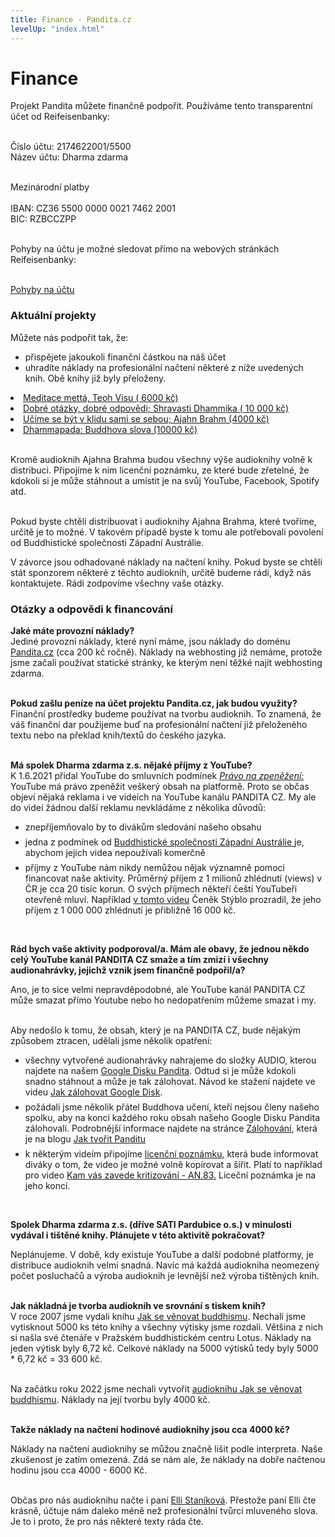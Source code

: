 ```yaml
---
title: Finance - Pandita.cz
levelUp: "index.html"
---
```


# Finance

Projekt Pandita můžete finančně podpořit. Používáme tento transparentní účet od Reifeisenbanky:<br><br>

<span class="transparentni-ucet">Číslo účtu: 2174622001/5500<br>
Název účtu: Dharma zdarma<br></span><br>

<div class="underline">Mezinárodní platby</div><br>
IBAN: CZ36 5500 0000 0021 7462 2001<br>
BIC: RZBCCZPP
<br><br>

Pohyby na účtu je možné sledovat přímo na webových stránkách Reifeisenbanky:<br><br>

<a
id="stahnout-panditu"
href="https://www.rb.cz/povinne-zverejnovane-informace/transparentni-ucty?path=transactions&name=Spolek&accountNumber=2174622001"> Pohyby na účtu</a><br>

### Aktuální projekty

Můžete nás podpořit tak, že:

<ul>
<li>přispějete jakoukoli finanční částkou na náš účet</li>
<li>uhradíte náklady na profesionální načtení některé z níže uvedených knih. Obě knihy již byly přeloženy. 
</li>
</ul>

<li><a href="https://drive.google.com/file/d/1Pijb_fdh8-nAg0sqF2Jydsg26HUCx94o/view?usp=sharing">Meditace mettá, Teoh Visu ( 6000 kč)</a></li>

<li><a href="https://drive.google.com/file/d/1_YSy0hrDr8WdFZ0TU7XupDDbIiNAj1bT/view?usp=sharing">Dobré otázky, dobré odpovědi; Shravasti Dhammika ( 10 000 kč)</a></li>

<li><a href="https://drive.google.com/file/d/192LLxFtMQWblDq5OQD2ZPE7sncBoZ2Cw/view?usp=sharing">Učíme se být v klidu sami se sebou; Ajahn Brahm (4000 kč) </a></li>

<li><a href="https://drive.google.com/file/d/1XxalvczaoyzXwAwpkLkxwIB9r1_3lPT2/view?usp=sharing">Dhammapada: Buddhova slova (10000 kč) </a></li>

</ul><br>

Kromě audioknih Ajahna Brahma budou všechny výše audioknihy volně k distribuci. Připojíme k nim licenční poznámku, ze které bude zřetelné, že kdokoli si je může stáhnout a umístit je na svůj YouTube, Facebook, Spotify atd.<br><br>

Pokud byste chtěli distribuovat i audioknihy Ajahna Brahma, které tvoříme, určitě je to možné. V takovém případě byste k tomu ale potřebovali povolení od Buddhistické společnosti Západní Austrálie.

V závorce jsou odhadované náklady na načtení knihy. Pokud byste se chtěli stát sponzorem některé z těchto audioknih, určitě budeme rádi, když nás kontaktujete. Rádi zodpovíme všechny vaše otázky.

### Otázky a odpovědi k financování

<b style="margin-bottom:7px">Jaké máte provozní náklady?</b><br>
Jediné provozní náklady, které nyní máme, jsou náklady do doménu [Pandita.cz](https://www.pandita.cz/) (cca 200 kč ročně). Náklady na webhosting již nemáme, protože jsme začali používat statické stránky, ke kterým není těžké najít webhosting zdarma. <br><br>

<b style="margin-bottom:7px">Pokud zašlu peníze na účet projektu Pandita.cz, jak budou využity?</b><br>
Finanční prostředky budeme používat na tvorbu audioknih. To znamená, že váš finanční dar použijeme buď na profesionální načtení již přeloženého textu nebo na překlad knih/textů do českého jazyka. <br><br>

<b style="margin-bottom:7px" >Má spolek Dharma zdarma z.s. nějaké příjmy z YouTube?</b><br>
K 1.6.2021 přidal YouTube do smluvních podmínek [<i>Právo na zpeněžení:</i>](https://support.google.com/youtube/answer/10090902?hl=cs#zippy=%2Cpro%C4%8D-se-smluvn%C3%AD-podm%C3%ADnky-zm%C4%9Bnily%2Cjak%C3%A9-jsou-hlavn%C3%AD-zm%C4%9Bny%2Cjak%C3%BDm-zp%C5%AFsobem-to-ovlivn%C3%AD-moje-ppy-zpen%C4%9B%C5%BEen%C3%AD%2Cmaj%C3%AD-tyto-zm%C4%9Bny-n%C4%9Bjakou-spojitost-se-sm%C4%9Brnic%C3%AD-eu-o-autorsk%C3%A9m-pr%C3%A1vu-%C4%8Di-gdpr%2Cjak-se-tyto-zm%C4%9Bny-dotknou-m%C3%A9ho-soukrom%C3%AD-a-osobn%C3%ADch-%C3%BAdaj%C5%AF) YouTube má právo zpeněžit veškerý obsah na platformě. Proto se občas objeví nějaká reklama i ve videích na YouTube kanálu PANDITA CZ. My ale do videí žádnou další reklamu nevkládáme z několika důvodů:

<ul>
<li>znepříjemňovalo by to divákům sledování našeho obsahu</li>
<li style="margin-top:7px">jedna z podmínek od <a href="https://bswa.org/">Buddhistické společnosti Západní Austrálie </a> je, abychom jejich videa nepoužívali komerčně</li>
<li style="margin-top:7px">příjmy z YouTube nám nikdy nemůžou nějak významně pomoci financovat naše aktivity. Průměrný příjem z 1 milionů zhlédnutí (views) v ČR je cca 20 tisíc korun. O svých příjmech někteří čeští YouTubeři otevřeně mluví. Například <a href="https://www.youtube.com/watch?v=b7FgmW81-NE">v tomto videu</a> Čeněk Stýblo prozradil, že jeho příjem z 1 000 000 zhlédnutí je přibližně 16 000 kč.
</ul><br>

<b style="margin-bottom: 70px" >Rád bych vaše aktivity podporoval/a. Mám ale obavy, že jednou někdo celý YouTube kanál PANDITA CZ smaže a tím zmizí i všechny audionahrávky, jejichž vznik jsem finančně podpořil/a?</b><br>

Ano, je to sice velmi nepravděpodobné, ale YouTube kanál PANDITA CZ může smazat přímo Youtube nebo ho nedopatřením můžeme smazat i my.<br><br>

Aby nedošlo k tomu, že obsah, který je na PANDITA CZ, bude nějakým způsobem ztracen, udělali jsme několik opatření:

<ul>
<li style="margin-top:7px">všechny vytvořené audionahrávky nahrajeme do složky AUDIO, kterou najdete na našem <a href="https://drive.google.com/drive/u/0/folders/11gL2ab0CPZUdpUUepmwEovLgplyc8VLj">Google Disku Pandita</a>. Odtud si je může kdokoli snadno stáhnout a může je tak zálohovat. Návod ke stažení najdete ve videu <a href="https://www.youtube.com/watch?v=QsQKPA6wLDM&t=14s">Jak zálohovat Google Disk</a>.</li>
<li style="margin-top:7px">požádali jsme několik přátel Buddhova učení, kteří nejsou členy našeho spolku, aby na konci každého roku obsah našeho Google Disku Pandita zálohovali. Podrobnější informace najdete na stránce <a href="https://borek78.github.io/jak-tvorit-panditu/zalohovani.html">Zálohování</a>, která je na blogu <a href="https://borek78.github.io/jak-tvorit-panditu/">Jak tvořit Panditu</a></li>

<li style="margin-top:7px">k některým videím připojíme <a href="https://borek78.github.io/jak-tvorit-panditu/autorska-prava-a-licencni-poznamky.html">licenční poznámku</a>, která bude informovat diváky o tom, že video je možné volně kopírovat a šířit. Platí to například pro video <a href="https://www.youtube.com/watch?v=GVtlEBYcYCg">Kam vás zavede kritizování - AN.83.</a> Liceční poznámka je na jeho konci. </li>

</ul><br>

<b style="margin-bottom:7px" >Spolek Dharma zdarma z.s. (dříve SATI Pardubice o.s.) v minulosti vydával i tištěné knihy. Plánujete v této aktivitě pokračovat?</b><br>

Neplánujeme. V době, kdy existuje YouTube a další podobné platformy, je distribuce audioknih velmi snadná. Navíc má každá audiokniha neomezený počet posluchačů a výroba audioknih je levnější než výroba tištěných knih.<br><br>

<b style="margin-bottom:7px" >Jak nákladná je tvorba audioknih ve srovnání s tiskem knih?</b><br>
V roce 2007 jsme vydali knihu [Jak se věnovat buddhismu](https://drive.google.com/file/d/1km7L85CA0YYZ_IUuVYuezD3NrQABIQCO/view?usp=sharing). Nechali jsme vytisknout 5000 ks této knihy a všechny výtisky jsme rozdali. Většina z nich si našla své čtenáře v Pražském buddhistickém centru Lotus. Náklady na jeden výtisk byly 6,72 kč. Celkové náklady na 5000 výtisků tedy byly 5000 \* 6,72 kč = 33 600 kč.<br><br>

Na začátku roku 2022 jsme nechali vytvořit [audioknihu Jak se věnovat buddhismu](https://www.youtube.com/watch?v=UmZdD-jtZTU). Náklady na její tvorbu byly 4000 kč.<br><br>

<b style="margin-bottom:7px" >Takže náklady na načtení hodinové audioknihy jsou cca 4000 kč?</b><br>

Náklady na načtení audioknihy se můžou značně lišit podle interpreta. Naše zkušenost je zatím omezená. Zdá se nám ale, že náklady na dobře načtenou hodinu jsou cca 4000 - 6000 Kč.<br><br>

Občas pro nás audioknihu načte i paní [Elli Staníková](https://www.youtube.com/user/elliena1). Přestože paní Elli čte krásně, účtuje nám daleko méně než profesionální tvůrci mluveného slova. Je to i proto, že pro nás některé texty ráda čte.

<script src="/js/arrow-script.js"></script>
